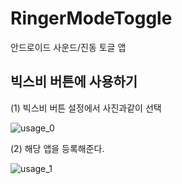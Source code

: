 # RingerModeToggle

안드로이드 사운드/진동 토글 앱

## 빅스비 버튼에 사용하기

(1) 빅스비 버튼 설정에서 사진과같이 선택

![usage_0](./docs/usage_0)

(2) 해당 앱을 등록해준다.

![usage_1](./docs/usage_1)
